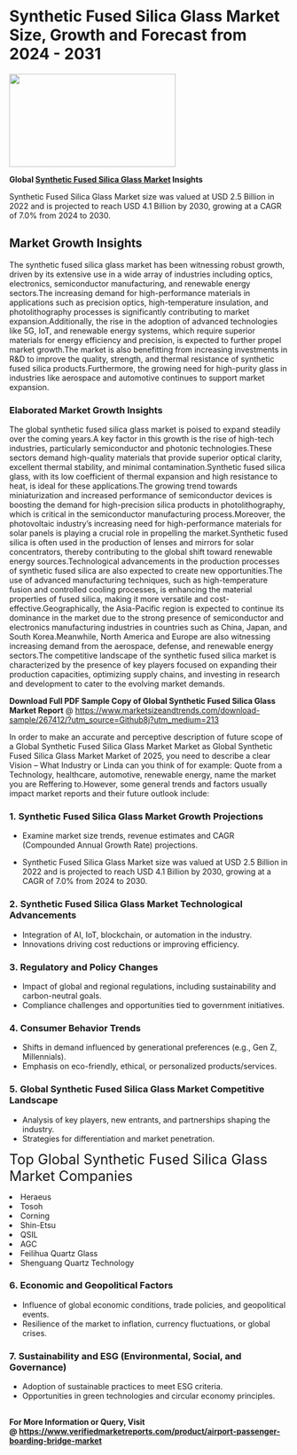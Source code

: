 <H1>Synthetic Fused Silica Glass Market Size, Growth and Forecast from 2024 - 2031</H1><img class="aligncenter size-medium wp-image-584254" src="https://thirdeyenews.in/wp-content/uploads/2024/09/Global-Market-Research-300x168.jpeg" alt="" width="300" height="168" /><p><strong>Global&nbsp;<a href="https://www.marketsizeandtrends.com/download-sample/267412/?utm_source=Github8j?utm_medium=213">Synthetic Fused Silica Glass Market</a> Insights</strong></p><p>Synthetic Fused Silica Glass Market size was valued at USD 2.5 Billion in 2022 and is projected to reach USD 4.1 Billion by 2030, growing at a CAGR of 7.0% from 2024 to 2030.</p><p><h2>Market Growth Insights</h2> The synthetic fused silica glass market has been witnessing robust growth, driven by its extensive use in a wide array of industries including optics, electronics, semiconductor manufacturing, and renewable energy sectors.The increasing demand for high-performance materials in applications such as precision optics, high-temperature insulation, and photolithography processes is significantly contributing to market expansion.Additionally, the rise in the adoption of advanced technologies like 5G, IoT, and renewable energy systems, which require superior materials for energy efficiency and precision, is expected to further propel market growth.The market is also benefitting from increasing investments in R&D to improve the quality, strength, and thermal resistance of synthetic fused silica products.Furthermore, the growing need for high-purity glass in industries like aerospace and automotive continues to support market expansion. <h3>Elaborated Market Growth Insights</h3> The global synthetic fused silica glass market is poised to expand steadily over the coming years.A key factor in this growth is the rise of high-tech industries, particularly semiconductor and photonic technologies.These sectors demand high-quality materials that provide superior optical clarity, excellent thermal stability, and minimal contamination.Synthetic fused silica glass, with its low coefficient of thermal expansion and high resistance to heat, is ideal for these applications.The growing trend towards miniaturization and increased performance of semiconductor devices is boosting the demand for high-precision silica products in photolithography, which is critical in the semiconductor manufacturing process.Moreover, the photovoltaic industry’s increasing need for high-performance materials for solar panels is playing a crucial role in propelling the market.Synthetic fused silica is often used in the production of lenses and mirrors for solar concentrators, thereby contributing to the global shift toward renewable energy sources.Technological advancements in the production processes of synthetic fused silica are also expected to create new opportunities.The use of advanced manufacturing techniques, such as high-temperature fusion and controlled cooling processes, is enhancing the material properties of fused silica, making it more versatile and cost-effective.Geographically, the Asia-Pacific region is expected to continue its dominance in the market due to the strong presence of semiconductor and electronics manufacturing industries in countries such as China, Japan, and South Korea.Meanwhile, North America and Europe are also witnessing increasing demand from the aerospace, defense, and renewable energy sectors.The competitive landscape of the synthetic fused silica market is characterized by the presence of key players focused on expanding their production capacities, optimizing supply chains, and investing in research and development to cater to the evolving market demands.</p><p><span class=""><strong>Download Full PDF Sample Copy of Global Synthetic Fused Silica Glass Market Report</strong> @ <a href="https://www.marketsizeandtrends.com/download-sample/267412/?utm_source=Github8j?utm_medium=213" target="_blank">https://www.marketsizeandtrends.com/download-sample/267412/?utm_source=Github8j?utm_medium=213</a></span></p><p>In order to make an accurate and perceptive description of future scope of a Global&nbsp;Synthetic Fused Silica Glass Market Market as Global&nbsp;Synthetic Fused Silica Glass Market Market of 2025, you need to describe a clear Vision &ndash; What Industry or Linda can you think of for example: Quote from a Technology, healthcare, automotive, renewable energy, name the market you are Reffering to.However, some general trends and factors usually impact market reports and their future outlook include:</p><h3>1.&nbsp;<strong>Synthetic Fused Silica Glass Market Growth Projections</strong></h3><ul><li>Examine market size trends, revenue estimates and CAGR (Compounded Annual Growth Rate) projections.</li><li><p>Synthetic Fused Silica Glass Market size was valued at USD 2.5 Billion in 2022 and is projected to reach USD 4.1 Billion by 2030, growing at a CAGR of 7.0% from 2024 to 2030.</p></li></ul><h3>2.&nbsp;<strong>Synthetic Fused Silica Glass Market Technological Advancements</strong></h3><ul><li>Integration of AI, IoT, blockchain, or automation in the industry.</li><li>Innovations driving cost reductions or improving efficiency.</li></ul><h3>3.&nbsp;<strong>Regulatory and Policy Changes</strong></h3><ul><li>Impact of global and regional regulations, including sustainability and carbon-neutral goals.</li><li>Compliance challenges and opportunities tied to government initiatives.</li></ul><h3>4.&nbsp;<strong>Consumer Behavior Trends</strong></h3><ul><li>Shifts in demand influenced by generational preferences (e.g., Gen Z, Millennials).</li><li>Emphasis on eco-friendly, ethical, or personalized products/services.</li></ul><h3>5.&nbsp;<strong>Global Synthetic Fused Silica Glass Market Competitive Landscape</strong></h3><ul><li>Analysis of key players, new entrants, and partnerships shaping the industry.</li><li>Strategies for differentiation and market penetration.</li></ul><p data-pm-slice="1 1 []"><span style="color: inherit; font-family: inherit; font-size: 25px;">Top Global Synthetic Fused Silica Glass Market Companies</span></p><div class="" data-test-id=""><p><li>Heraeus</li><li> Tosoh</li><li> Corning</li><li> Shin-Etsu</li><li> QSIL</li><li> AGC</li><li> Feilihua Quartz Glass</li><li> Shenguang Quartz Technology</li></p></div><h3>6.&nbsp;<strong>Economic and Geopolitical Factors</strong></h3><ul><li>Influence of global economic conditions, trade policies, and geopolitical events.</li><li>Resilience of the market to inflation, currency fluctuations, or global crises.</li></ul><h3>7.&nbsp;<strong>Sustainability and ESG (Environmental, Social, and Governance)</strong></h3><ul><li>Adoption of sustainable practices to meet ESG criteria.</li><li>Opportunities in green technologies and circular economy principles.</li></ul><h2><strong style="font-size: 14px;">For More Information or Query, Visit @&nbsp;</strong><a style="background-color: #ffffff; font-size: 14px;" href="https://www.marketsizeandtrends.com/report/synthetic-fused-silica-glass-market/" target="_blank">https://www.verifiedmarketreports.com/product/airport-passenger-boarding-bridge-market</a></h2>